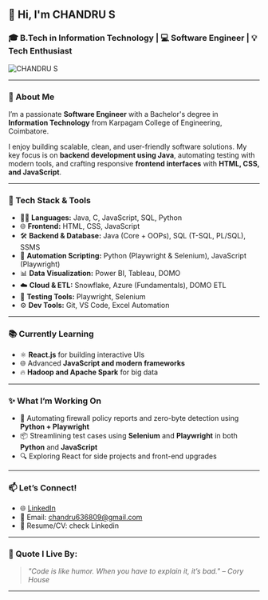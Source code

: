 ## 👋 Hi, I'm CHANDRU S

### 🎓 B.Tech in Information Technology | 💻 Software Engineer | 💡 Tech Enthusiast

![CHANDRU S](https://user-images.githubusercontent.com/85116730/128625801-9ac531ba-92df-48f4-abaf-6fc05327049b.png)

---

### 🚀 About Me
I’m a passionate **Software Engineer** with a Bachelor's degree in **Information Technology** from Karpagam College of Engineering, Coimbatore.

I enjoy building scalable, clean, and user-friendly software solutions. My key focus is on **backend development using Java**, automating testing with modern tools, and crafting responsive **frontend interfaces** with **HTML, CSS, and JavaScript**.

---

### 🔧 Tech Stack & Tools
- 👨‍💻 **Languages:** Java, C, JavaScript, SQL, Python  
- 🌐 **Frontend:** HTML, CSS, JavaScript  
- 🛠 **Backend & Database:** Java (Core + OOPs), SQL (T-SQL, PL/SQL), SSMS  
- 🤖 **Automation Scripting:** Python (Playwright & Selenium), JavaScript (Playwright)  
- 📊 **Data Visualization:** Power BI, Tableau, DOMO  
- ☁️ **Cloud & ETL:** Snowflake, Azure (Fundamentals), DOMO ETL  
- 🧪 **Testing Tools:** Playwright, Selenium  
- ⚙️ **Dev Tools:** Git, VS Code, Excel Automation  

---

### 📚 Currently Learning
- ⚛️ **React.js** for building interactive UIs
- 🌐 Advanced **JavaScript and modern frameworks**
- 🔥 **Hadoop and Apache Spark** for big data

---

### ✨ What I’m Working On
- 🔁 Automating firewall policy reports and zero-byte detection using **Python + Playwright**
- 📦 Streamlining test cases using **Selenium** and **Playwright** in both **Python** and **JavaScript**
- 🔍 Exploring React for side projects and front-end upgrades

---

### 📫 Let’s Connect!
- 🌐 [LinkedIn](https://www.linkedin.com/in/chandru-s-a09389210/)
- 📧 Email: chandru636809@gmail.com 
- 💼 Resume/CV: check Linkedin

---

### 📌 Quote I Live By:
> *"Code is like humor. When you have to explain it, it’s bad." – Cory House*

---
